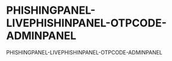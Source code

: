 # PHISHINGPANEL-LIVEPHISHINPANEL-OTPCODE-ADMINPANEL
PHISHINGPANEL-LIVEPHISHINPANEL-OTPCODE-ADMINPANEL
